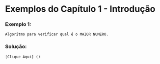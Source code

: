 # Exemplos do Capítulo 1 - Introdução

### Exemplo 1:
    Algoritmo para verificar qual é o MAIOR NUMERO.
 
### Solução:
	[Clique Aqui] ()